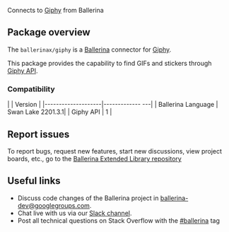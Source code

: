 Connects to [Giphy](https://developers.giphy.com/docs/api/) from Ballerina

## Package overview

The `ballerinax/giphy` is a [Ballerina](https://ballerina.io/) connector for [Giphy](https://giphy.com/).  

This package provides the capability to find GIFs and stickers through [Giphy API](https://developers.giphy.com/docs/api/).

### Compatibility
|                    | Version         |
|--------------------|------------- ---|
| Ballerina Language | Swan Lake 2201.3.1|
| Giphy API          | 1               |

## Report issues
To report bugs, request new features, start new discussions, view project boards, etc., go to the [Ballerina Extended Library repository](https://github.com/ballerina-platform/ballerina-extended-library)

## Useful links
- Discuss code changes of the Ballerina project in [ballerina-dev@googlegroups.com](mailto:ballerina-dev@googlegroups.com).
- Chat live with us via our [Slack channel](https://ballerina.io/community/slack/).
- Post all technical questions on Stack Overflow with the [#ballerina](https://stackoverflow.com/questions/tagged/ballerina) tag
